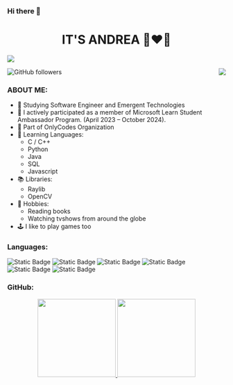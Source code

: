 ### Hi there 👋

<div align="center">
<h1 align="center">IT'S ANDREA 🔺❤️🔺</h1>
</div>
<img src="https://imgur.com/a/xiFozWp">

![GitHub followers](https://img.shields.io/github/followers/andreagori?logoColor=%238B0000)
<a href="https://andreagori.github.io/Portfolio.Microsoft/" target="blank"><img align="right" src="https://img.shields.io/badge/WEBSITE-red?style=plastic&logo=click%20here&logoColor=%238B0000&labelColor=%238B0000&color=%23FFFFFF"/></a>

### ABOUT ME:
- 🌈 Studying Software Engineer and Emergent Technologies
- 🦾 I actively participated as a member of Microsoft Learn Student Ambassador Program. (April 2023 – October 2024).
- 🤘 Part of OnlyCodes Organization
- 🌱 Learning Languages:
  * C / C++
  * Python
  * Java
  * SQL
  * Javascript
- 📚 Libraries:
  * Raylib
  * OpenCV
- 💌 Hobbies:
  * Reading books
  * Watching tvshows from around the globe
- 🕹️ I like to play games too

### Languages:
![Static Badge](https://img.shields.io/badge/C-white?style=for-the-badge&logo=C&logoColor=%23FFFFFF&labelColor=%238B0000)
![Static Badge](https://img.shields.io/badge/C%2B%2B-white?style=for-the-badge&logo=c%2B%2B&logoColor=%23FFFFFF&labelColor=%238B0000)
![Static Badge](https://img.shields.io/badge/PYTHON-white?style=for-the-badge&logo=python&logoColor=%23FFFFFF&labelColor=%238B0000)
![Static Badge](https://img.shields.io/badge/JAVA-white?style=for-the-badge&logo=javascript&logoColor=%23FFFFFF&labelColor=%238B0000)
![Static Badge](https://img.shields.io/badge/SQL-white?style=for-the-badge&logo=javascript&logoColor=%23FFFFFF&labelColor=%238B0000)
![Static Badge](https://img.shields.io/badge/JAVASCRIPT-white?style=for-the-badge&logo=javascript&logoColor=%23FFFFFF&labelColor=%238B0000)

### GitHub:

<p align="center">
<a href="https://github.com/andreagori">
  <img height="180em" src="https://github-readme-stats-eight-theta.vercel.app/api?username=andreagori&show_icons=true&theme=algolia&include_all_commits=true&count_private=true"/>
  <img height="180em" src="https://github-readme-stats-eight-theta.vercel.app/api/top-langs/?username=andreagori&layout=compact&langs_count=8&theme=algolia"/>
</a>
</p>

<!--
**andreagori/andreagori** is a ✨ _special_ ✨ repository because its `README.md` (this file) appears on your GitHub profile.

Here are some ideas to get you started:

- 🔭 I’m currently working on ...
- 🌱 I’m currently learning ...
- 👯 I’m looking to collaborate on ...
- 🤔 I’m looking for help with ...
- 💬 Ask me about ...
- 📫 How to reach me: ...
- 😄 Pronouns: ...
- ⚡ Fun fact: ...
-->
